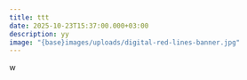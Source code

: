```yaml
---
title: ttt
date: 2025-10-23T15:37:00.000+03:00
description: yy
image: "{base}images/uploads/digital-red-lines-banner.jpg"
---
```

w
